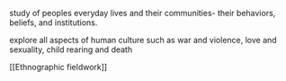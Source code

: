 study of peoples everyday lives and their communities- their behaviors, beliefs, and institutions.

explore all aspects of human culture such as war and violence, love and sexuality, child rearing and death

[[Ethnographic fieldwork]]